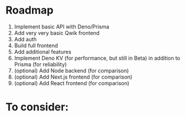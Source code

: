 # Roadmap

1. Implement basic API with Deno/Prisma
2. Add very very basic Qwik frontend
3. Add auth
4. Build full frontend
5. Add additional features
6. Implement Deno KV (for performance, but still in Beta) in addition to Prisma (for reliability)
7. (optional) Add Node backend (for comparison)
8. (optional) Add Next.js frontend (for comparison)
9. (optional) Add React frontend (for comparison)

# To consider:
